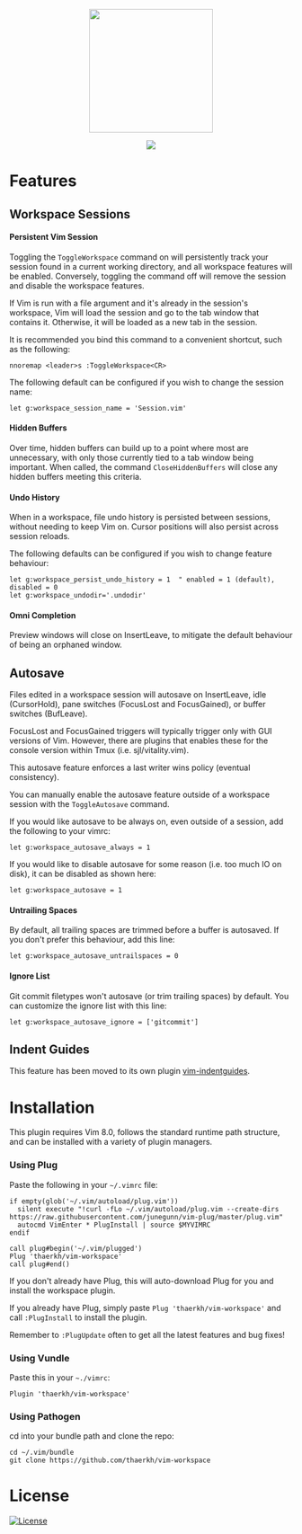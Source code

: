 <p align="center">
<img src="https://raw.githubusercontent.com/thaerkh/vim-workspace/master/wiki/screenshots/logo.png" height="220">
</p>
<p align="center">
<img src="https://raw.githubusercontent.com/thaerkh/vim-workspace/master/wiki/screenshots/demo.gif" >
</p>

# Features

## Workspace Sessions

#### Persistent Vim Session

Toggling the `ToggleWorkspace` command on will persistently track your session found in a current working directory, and all workspace features will be enabled. Conversely, toggling the command off will remove the session and disable the workspace features.

If Vim is run with a file argument and it's already in the session's workspace, Vim will load the session and go to the tab window that contains it. Otherwise, it will be loaded as a new tab in the session.

It is recommended you bind this command to a convenient shortcut, such as the following:
```
nnoremap <leader>s :ToggleWorkspace<CR>
```
The following default can be configured if you wish to change the session name:
```
let g:workspace_session_name = 'Session.vim'
```

#### Hidden Buffers
Over time, hidden buffers can build up to a point where most are unnecessary, with only those currently tied to a tab window being important.
When called, the command `CloseHiddenBuffers` will close any hidden buffers meeting this criteria.

#### Undo History

When in a workspace, file undo history is persisted between sessions, without needing to keep Vim on. Cursor positions will also persist across session reloads.

The following defaults can be configured if you wish to change feature behaviour:
```
let g:workspace_persist_undo_history = 1  " enabled = 1 (default), disabled = 0
let g:workspace_undodir='.undodir'
```

#### Omni Completion
Preview windows will close on InsertLeave, to mitigate the default behaviour of being an orphaned window.

## Autosave
Files edited in a workspace session will autosave on InsertLeave, idle (CursorHold), pane switches (FocusLost and FocusGained), or buffer switches (BufLeave).

FocusLost and FocusGained triggers will typically trigger only with GUI versions of Vim. However, there are plugins that enables these for the console version within Tmux (i.e. sjl/vitality.vim).

This autosave feature enforces a last writer wins policy (eventual consistency).

You can manually enable the autosave feature outside of a workspace session with the `ToggleAutosave` command.

If you would like autosave to be always on, even outside of a session, add the following to your vimrc:
```
let g:workspace_autosave_always = 1
```

If you would like to disable autosave for some reason (i.e. too much IO on disk), it can be disabled as shown here:
```
let g:workspace_autosave = 1
```

#### Untrailing Spaces
By default, all trailing spaces are trimmed before a buffer is autosaved. If you don't prefer this behaviour, add this line:
```
let g:workspace_autosave_untrailspaces = 0
```

#### Ignore List
Git commit filetypes won't autosave (or trim trailing spaces) by default. You can customize the ignore list with this line:
```
let g:workspace_autosave_ignore = ['gitcommit']
```

## Indent Guides
This feature has been moved to its own plugin [vim-indentguides](https://github.com/thaerkh/vim-indentguides).

# Installation
This plugin requires Vim 8.0, follows the standard runtime path structure, and can be installed with a variety of plugin managers.
### Using Plug
Paste the following in your `~/.vimrc` file:
```
if empty(glob('~/.vim/autoload/plug.vim'))
  silent execute "!curl -fLo ~/.vim/autoload/plug.vim --create-dirs https://raw.githubusercontent.com/junegunn/vim-plug/master/plug.vim"
  autocmd VimEnter * PlugInstall | source $MYVIMRC
endif

call plug#begin('~/.vim/plugged')
Plug 'thaerkh/vim-workspace'
call plug#end()
```
If you don't already have Plug, this will auto-download Plug for you and install the workspace plugin.

If you already have Plug, simply paste `Plug 'thaerkh/vim-workspace'` and call `:PlugInstall` to install the plugin.

Remember to `:PlugUpdate` often to get all the latest features and bug fixes!
### Using Vundle
Paste this in your `~./vimrc`:
```
Plugin 'thaerkh/vim-workspace'
```
### Using Pathogen
cd into your bundle path and clone the repo:
```
cd ~/.vim/bundle
git clone https://github.com/thaerkh/vim-workspace
```

# License
[![License](https://img.shields.io/badge/License-Apache%202.0-blue.svg)](https://opensource.org/licenses/Apache-2.0)
